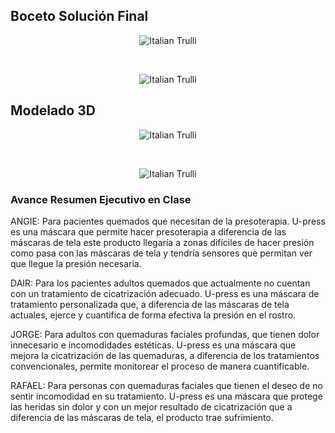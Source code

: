 <h2> Boceto Solución Final </h2>
<center>
<p><img src="http://i63.tinypic.com/59sb4j.jpg" alt="Italian Trulli"><p><br>
  <p><img src="http://i66.tinypic.com/hs2kk4.jpg" alt="Italian Trulli"><p>
</center>

<h2> Modelado 3D </h2>
<center>
<p><img src="http://i64.tinypic.com/mhbn9k.png" alt="Italian Trulli"><p><br>
  <p><img src="http://i66.tinypic.com/hs2kk4.jpg" alt="Italian Trulli"><p>
</center>
    
<h3>Avance Resumen Ejecutivo en Clase</h3>
<p>ANGIE: Para pacientes quemados que necesitan de la presoterapia. U-press es una máscara que permite hacer presoterapia a diferencia de las máscaras de tela este producto llegaría a zonas difíciles de hacer presión como pasa con las máscaras de tela y tendría sensores que permitan ver que llegue la presión necesaria.</p>
<p>DAIR: Para los pacientes adultos quemados que actualmente no cuentan con un tratamiento de cicatrización adecuado. U-press es una máscara de tratamiento personalizada que, a diferencia de las máscaras de tela actuales, ejerce y cuantifica de forma efectiva la presión en el rostro.</p>
<p>JORGE: Para adultos con quemaduras faciales profundas, que tienen dolor innecesario e incomodidades estéticas. U-press es una máscara que mejora la cicatrización de las quemaduras, a diferencia de los tratamientos convencionales, permite monitorear el proceso de manera cuantificable.</p>
<p>RAFAEL: Para personas con quemaduras faciales que tienen el deseo de no sentir incomodidad en su tratamiento. U-press es una máscara que protege las heridas sin dolor y con un mejor resultado de cicatrización que a diferencia de las máscaras de tela, el producto trae sufrimiento.</p>

